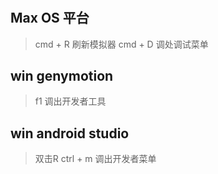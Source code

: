 #
## Max OS 平台
> cmd + R 刷新模拟器
> cmd + D 调处调试菜单

## win genymotion
> 
> f1 调出开发者工具

## win android studio
> 双击R
> ctrl + m 调出开发者菜单
